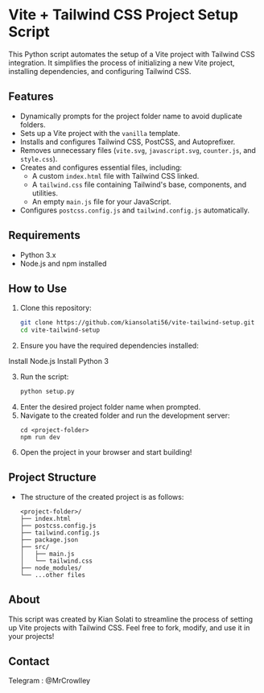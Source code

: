 # Vite + Tailwind CSS Project Setup Script

This Python script automates the setup of a Vite project with Tailwind CSS integration. It simplifies the process of initializing a new Vite project, installing dependencies, and configuring Tailwind CSS. 

## Features

- Dynamically prompts for the project folder name to avoid duplicate folders.
- Sets up a Vite project with the `vanilla` template.
- Installs and configures Tailwind CSS, PostCSS, and Autoprefixer.
- Removes unnecessary files (`vite.svg`, `javascript.svg`, `counter.js`, and `style.css`).
- Creates and configures essential files, including:
  - A custom `index.html` file with Tailwind CSS linked.
  - A `tailwind.css` file containing Tailwind's base, components, and utilities.
  - An empty `main.js` file for your JavaScript.
- Configures `postcss.config.js` and `tailwind.config.js` automatically.

## Requirements

- Python 3.x
- Node.js and npm installed

## How to Use

1. Clone this repository:
   ```bash
   git clone https://github.com/kiansolati56/vite-tailwind-setup.git
   cd vite-tailwind-setup

2. Ensure you have the required dependencies installed:

Install Node.js
Install Python 3

3. Run the script:
   ```bash
   python setup.py

4. Enter the desired project folder name when prompted.
5. Navigate to the created folder and run the development server:
   ```
   cd <project-folder>
   npm run dev

6. Open the project in your browser and start building!

## Project Structure
- The structure of the created project is as follows:
    ```
    <project-folder>/
    ├── index.html
    ├── postcss.config.js
    ├── tailwind.config.js
    ├── package.json
    ├── src/
    │   ├── main.js
    │   └── tailwind.css
    ├── node_modules/
    └── ...other files

## About

This script was created by Kian Solati to streamline the process of setting up Vite projects with Tailwind CSS.
Feel free to fork, modify, and use it in your projects!

## Contact
Telegram : @MrCrowlley
